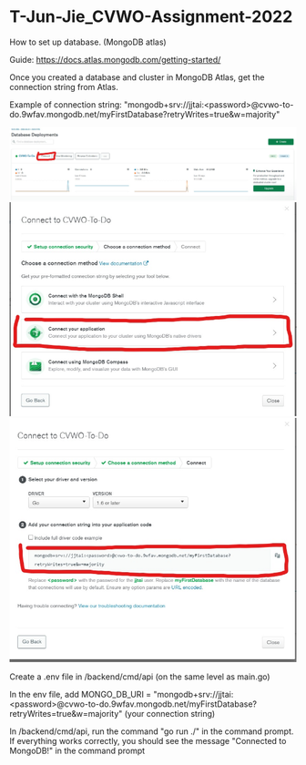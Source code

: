 # T-Jun-Jie_CVWO-Assignment-2022

How to set up database. (MongoDB atlas)

Guide: https://docs.atlas.mongodb.com/getting-started/

Once you created a database and cluster in MongoDB Atlas, get the connection string from Atlas.

Example of connection string: "mongodb+srv://jjtai:\<password\>@cvwo-to-do.9wfav.mongodb.net/myFirstDatabase?retryWrites=true&w=majority"

![Screenshot](/admin/images/instructions/db_step_1.jpg)
![Screenshot](/admin/images/instructions/db_step_2.jpg)
![Screenshot](/admin/images/instructions/db_step_3.jpg)

Create a .env file in /backend/cmd/api (on the same level as main.go)

In the env file, add MONGO_DB_URI = "mongodb+srv://jjtai:\<password\>@cvwo-to-do.9wfav.mongodb.net/myFirstDatabase?retryWrites=true&w=majority" (your connection string)

In /backend/cmd/api, run the command "go run ./" in the command prompt. If everything works correctly, you should see the message "Connected to MongoDB!" in the command prompt
